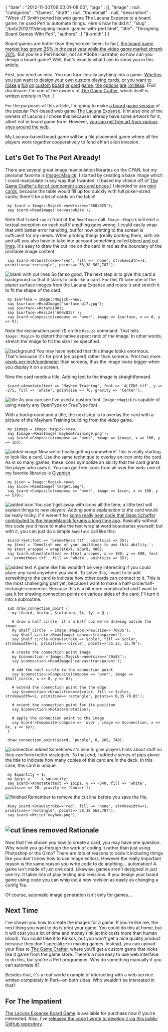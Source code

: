 {
   "date" : "2012-11-30T06:00:01-08:00",
   "tags" : [],
   "image" : null,
   "categories" : "Games",
   "draft" : null,
   "thumbnail" : null,
   "description" : "When JT Smith ported his web game The Lacuna Expanse to a board game, he used Perl to automate things. Here's how he did it.",
   "slug" : "/pub/2012/11/designing-board-games-with-perl.html",
   "title" : "Designing Board Games With Perl",
   "authors" : [
      "jt-smith"
   ]
}





Board games are hotter than they've ever been. In fact, [the board game
market has grown 25% in the past year while the video game market shrank
20%](http://www.icv2.com/articles/news/24066.html). But you're a Perl
hacker, not an Adobe Illustrator, so how can you design a board game?
Well, that's exactly what I aim to show you in this article.

First, you need an idea. You can turn literally anything into a game.
[Whether](https://www.thegamecrafter.com/games/adventurelings "Adventurelings")
[you](https://www.thegamecrafter.com/games/plague-the-card-game "Plague")
[just](https://www.thegamecrafter.com/games/merc "MERC")
[want](https://www.thegamecrafter.com/games/the-decktet-firmament- "The Decktet")
[to](https://www.thegamecrafter.com/games/zombiezone "ZombieZone")
[design](https://www.thegamecrafter.com/games/surviving-design-projects "Surviving Design Projects")
[your](https://www.thegamecrafter.com/games/rejection-therapy-the-game "Rejection Therapy")
[own](https://www.thegamecrafter.com/games/hackers-agents "Hackers
    and Agents")
[custom](https://www.thegamecrafter.com/games/the-tarat "The
    TaRat")
[playing](https://www.thegamecrafter.com/games/wild-pursuit- "Wild
    Pursuit")
[cards](https://www.thegamecrafter.com/games/jump-gate "Jump
    Gate"),
[or](https://www.thegamecrafter.com/games/sandwich-city "Sandwich
    City")
[you](https://www.thegamecrafter.com/games/shake-out- "Shake Out")
[want](https://www.thegamecrafter.com/games/trade-fleet "Trade
    Fleet") [to](https://www.thegamecrafter.com/games/diggity "Diggity")
[make](https://www.thegamecrafter.com/games/elemental-clash:-the-basic-set "Elemental Clash")
[a](https://www.thegamecrafter.com/games/black-and-red "Black and
    Red Playing Cards")
[full](https://www.thegamecrafter.com/games/frogs- "Frogs!")
[on](https://www.thegamecrafter.com/games/phytocats "Phytocats")
[custom](https://www.thegamecrafter.com/games/city-of-gears "City of
    Gears") [board](https://www.thegamecrafter.com/games/gibs "Gibs")
[or](https://www.thegamecrafter.com/games/dr-pergias-race "Doctor
    Pergaias' Race Across The Continent")
[card](https://www.thegamecrafter.com/games/goblin-warlord "Goblin
    Warlord")
[game](https://www.thegamecrafter.com/games/braaaaains- "Braaaaains!"),
[the](https://www.thegamecrafter.com/games/the-great-race1 "The
    Great Race")
[options](https://www.thegamecrafter.com/games/road-to-magnate "Road to
    Magnate")
[are](https://www.thegamecrafter.com/games/zerpang- "Zerpang!")
[limitless](https://www.thegamecrafter.com/games/angels-elements "Angels
    Elements"). (Full disclosure: I'm one of the owners of [The Game
Crafter](https://www.thegamecrafter.com/), which itself is written
entirely in Perl. )

For the purposes of this article, I'm going to make [a board game
version](https://www.thegamecrafter.com/games/lacuna-expanse:-a-new-empire)
of the popular Perl-based web game [The Lacuna
Expanse](http://www.lacunaexpanse.com). (I'm also one of the owners of
Lacuna.) I chose this because I already have some artwork for it, albeit
not in board game form. However, [you can get free art from various
sites around the
web](https://community.thegamecrafter.com/publish/file-preparation/art-resources).

My Lacuna-based board game will be a tile placement game where all the
players work together cooperatively to fend off an alien invasion.

Let's Get To The Perl Already!
------------------------------

There are several great image manipulation libraries on the CPAN, but my
personal favorite is
[Image::Magick](http://search.cpan.org/~jcristy/PerlMagick-6.77/Magick.pm.in).
I started by creating a base image which I could manipulate in any way
that I wanted. (I based my choice off of [The Game Crafter's list of
component sizes and
prices](https://www.thegamecrafter.com/publish/pricing).) I decided to
use [mini
cards](https://community.thegamecrafter.com/publish/templates/cards/mini-cards),
because the table would fill up too quickly with full poker-sized cards;
there'll be a lot of cards on the table!

     my $card = Image::Magick->new(size=>'600x825');
     say $card->ReadImage('canvas:white');

Note that I used `say` in front of the `ReadImage` call. `Image::Magick`
will emit a textual exception on each call if anything goes wrong. I
could easily wrap that with better error handling, but for now printing
to the screen is sufficient for my needs.
When printing things (really *printing* them, with ink and all) you also
have to take into account something called [bleed and cut
lines](http://youtu.be/NqZSFpmS2dM). It's easy to draw the cut line on
the card in red as the boundary of the printable image content.

     say $card->Draw(stroke=>'red', fill => 'none', strokewidth=>1, primitive=>'rectangle', points=>'38,38 562,787');

![blank with cut
lines](/images/_pub_2012_11_designing-board-games-with-perl/blank.jpg)
So far so good. The next step is to give this card a background so that
it starts to look like a card. For this I'll take one of the planet
surface images from the Lacuna Expanse and rotate it and stretch it to
fit the shape of the card.

     my $surface = Image::Magick->new;
     say $surface->ReadImage('surface-p17.jpg');
     say $surface->Rotate(90);
     say $surface->Resize('600x825!');
     say $card->Composite(compose => 'over', image => $surface, x => 0, y => 0);

Note the exclamation point (**!**) on the `Resize` command. That tells
`Image::Magick` to distort the native aspect ratio of the image. In
other words, stretch the image to fill the size I've specified.

![background](/images/_pub_2012_11_designing-board-games-with-perl/background.jpg)
You may have noticed that this image looks enormous. That's because it's
for print (on paper!) rather than screens. Print has more [pixels per
inch/centimeter](http://proshooter.com/article_whatisa300dpiJPeg.htm)
than screens, thus the image looks bigger when you display it on a
screen.

Now the card needs a title. Adding text to the image is straightforward.

     $card->Annotate(text => 'Mayhem Training', font => 'ALIEN5.ttf', y => -275, fill => 'white', pointsize => 70, gravity => 'Center');

![title](/images/_pub_2012_11_designing-board-games-with-perl/title.jpg)
As you can see I've used a custom font. `Image::Magick` is capable of
using nearly any OpenType or TrueType font.

With a background and a title, the next step is to overlay the card with
a picture of the Mayhem Training building from the video game.

     my $image = Image::Magick->new;
     say $image->ReadImage('mayhemtraining9.png');
     say $card->Composite(compose => 'over', image => $image, x => 100, y => 165);

![added
image](/images/_pub_2012_11_designing-board-games-with-perl/image.jpg)
Now we're finally getting somewhere! This is really starting to look
like a card. Use the same technique to overlay an icon onto the card. As
in so many games, these icons symbolize an ability that the card grants
the player who uses it. You can get free icons from all over the web;
one of my favorite libraries is [Glyphish](http://www.glyphish.com).

     my $icon = Image::Magick->new;
     say $icon->ReadImage('target.png');
     say $card->Composite(compose => 'over', image => $icon, x => 100, y => 570);

![added
icon](/images/_pub_2012_11_designing-board-games-with-perl/icon.jpg)
You can't get away with icons all the time; a little text will explain
things to new players. Adding some explanation to the card would be
really tricky, if it weren't for [some really neat code that Gabe
Schaffer contributed to the ImageMagick forums a long time
ago](http://www.imagemagick.org/discourse-server/viewtopic.php?f=7&t=3708).
Basically without this code you'd have to make the text wrap at word
boundaries yourself, but with it, you can just do a simple `Annotate`
call like this:

     $card->Set(font => 'promethean.ttf', pointsize => 35);
     my $text = 'Demolish one of your buildings to use this ability.';
     my $text_wrapped = wrap($text, $card, 400);
     say $card->Annotate(text => $text_wrapped, x => 100, y => 690, font => 'promethean.ttf', fill => 'white', pointsize => 35);

![added
text](/images/_pub_2012_11_designing-board-games-with-perl/text.jpg)
A game like this wouldn't be very interesting if you could place any
card anywhere you want. To solve this, I want to to add something to the
card to indicate how other cards can connect to it. This is the most
challenging part yet, because I want to make a
half-circle/half-rectangle connector. Because this is a bit more
complicated and I want to use it for drawing connection points on
various sides of the card, I'll turn it into a subroutine.

     sub draw_connection_point {
       my ($card, $color, $rotation, $x, $y) = @_;

       # draw a half circle, it's a half cuz we're drawing outide the image
       my $half_circle  = Image::Magick->new(size=>'70x35');
       say $half_circle->ReadImage('canvas:transparent');
       say $half_circle->Draw(stroke => $color, fill => $color, strokewidth=>1, primitive=>'circle', points=>'35,35, 35,70');

       # create the connection point image
       my $connection = Image::Magick->new(size=>'70x85');
       say $connection->ReadImage('canvas:transparent');

       # add the half circle to the connection point
       say $connection->Composite(compose => 'over', image => $half_circle, x => 0, y => 0);

       # extend the connection point the the edge
       say $connection->Draw(stroke=>$color, fill => $color, strokewidth=>1, primitive=>'rectangle', points=>'0,35 70,85');

       # orient the connection point for its position
       say $connection->Rotate($rotation);

       # apply the connection point to the image
       say $card->Composite(compose => 'over', image => $connection, x => $x, y => $y);
     }

     draw_connection_point($card, 'purple', 0, 265, 740);

![connection
added](/images/_pub_2012_11_designing-board-games-with-perl/connection.jpg)
Sometimes it's nice to give players hints about stuff so they can form
better strategies. To that end, I added a series of pips above the title
to indicate how many copies of this card are in the deck. In this case,
this card is unique.

     my $quantity = 1;
     my $pips = '.' x $quantity;
     say $card->Annotate(text => $pips, y => -340, fill => 'white', pointsize => 70, gravity => 'Center');

![finished](/images/_pub_2012_11_designing-board-games-with-perl/finished.jpg)
Remember to remove the cut line before you save the file.

     #say $card->Draw(stroke=>'red', fill => 'none', strokewidth=>1, primitive=>'rectangle', points=>'38,38 562,787');
     say $card->Write('mayhem.png');

![cut lines
removed](/images/_pub_2012_11_designing-board-games-with-perl/cut-line-removed.jpg)
Rationale
---------

Now that I've shown you how to create a card, you may have one question.
Why would you go through the work of coding it rather than just using
Photoshop or the Gimp? There are lots of reasons to code it including
things like you don't know how to use image editors. However the really
important reason is the same reason you write code to do anything...
automation! A game isn't made of just one card. Likewise, games aren't
designed in just one try. It takes lots of play testing and revisions.
If you design your board game using code you can whip out a new revision
as easily as changing a config file.

Of course, automatic image generation isn't only for games....

Next Time
---------

I've shown you how to create the images for a game. If you're like me,
the next thing you want to do is print your game. You could do this at
home, but it will cost you a lot of time and money (ink jet ink costs
more than human blood). You could take it to Kinkos, but you won't get a
nice quality product because they don't specialize in making games.
Instead, you can upload your files to [The Game
Crafter](https://www.thegamecrafter.com), where you'll get a custom game
that looks like it game from the game store. There's a nice easy to use
web interface to do this, but you're a Perl programmer. Why do something
manually if you can automate it?

Besides that, it's a real-world example of interacting with a web
service written completely in Perl—on both sides. Who wouldn't be
interested in that?

For The Impatient
-----------------

[The Lacuna Expanse Board
Game](https://www.thegamecrafter.com/games/lacuna-expanse:-a-new-empire)
is available for purchase now if you're interested. Also, I've [released
the code I wrote to develop it via this public GitHub
repository](https://github.com/plainblack/Lacuna-Board-Game).


